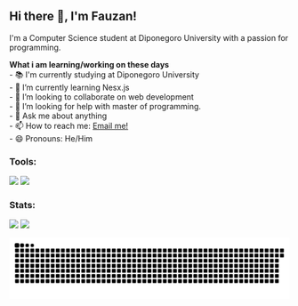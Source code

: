 ## Hi there 👋, I'm Fauzan!
I'm a Computer Science student at Diponegoro University with a passion for programming.


<summary><strong>What i am learning/working on these days</strong></summary>
  - 📚 I'm currently studying at Diponegoro University </br>
  - 🌱 I’m currently learning Nesx.js </br>
  - 👯 I’m looking to collaborate on web development </br>
  - 🤔 I’m looking for help with master of programming. </br>
  - 💬 Ask me about anything </br>
  - 📫 How to reach me: <a href="mailto:fauzanramadhanputra.7f@gmail.com">Email me!</a> </br>
  - 😄 Pronouns: He/Him </br>

### Tools:
<p>
    <img src="https://img.shields.io/badge/OS-Windows-blue?&logo=windows" />
    <img src="https://img.shields.io/badge/Text%20Editor-Visual%20Studio%20Code-blue?&logo=visual%20studio%20code&logoColor=blue" />
</p>

### Stats:
<p>
    <img height="180em" src="https://github-readme-stats-eight-theta.vercel.app/api?username=darkness071104&show_icons=true&theme=algolia&include_all_commits=true&count_private=true"/>
    <img height="180em" src="https://github-readme-stats-eight-theta.vercel.app/api/top-langs/?username=darkness071104&layout=compact&langs_count=8&theme=algolia"/>
</p>  

![Snake animation](https://github.com/artie93/artie93/blob/output/github-contribution-grid-snake.svg)
